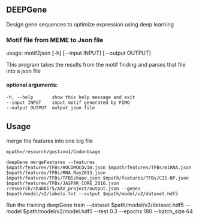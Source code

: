 ## DEEPGene 
Design gene sequences to optimize expression using deep learning

### Motif file from MEME to Json file

usage: motif2json [-h] [--input INPUT] [--output OUTPUT]

This program takes the results from the motif finding and parses that file
into a json file

#### optional arguments:
    -h, --help       show this help message and exit
    --input INPUT    input motif generated by FIMO
    --output OUTPUT  output json file



## Usage

merge the features into one big file

    mpath=/research/gustavo1/CodonUsage

    deepGene mergeFeatures --features $mpath/features/TFBs/HOCOMOCOv10.json $mpath/features/TFBs/miRNA.json $mpath/features/TFBs/RNA_Ray2013.json $mpath/features/TFBs/TFBSshape.json $mpath/features/TFBs/CIS-BP.json $mpath/features/TFBs/JASPAR_CORE_2016.json /research/shabbir5/AAV_project/output.json --genes $mpath/model/v2/labels.txt --output $mpath/model/v2/dataset.hdf5

Run the training 
    deepGene train --dataset $path/model/v2/dataset.hdf5 --model $path/model/v2/model.hdf5 --test 0.3 --epochs 180 --batch_size 64


<!-- 1. python setup.py sdist -->
<!-- 2. python setup.py bdist_wheel --universal -->

<!-- 3. twine upload --repository-url https://test.pypi.org/legacy/ dist/* -->


<!-- ## To run in cluster -->

<!-- module load gcc/5.2.0 intel/15.3 mkl pycuda theano/0.8.2 -->


<!-- ### request to the server

#!/bin/bash
#SBATCH -J gene_design
#SBATCH -p normal_q
#SBATCH -N 10  # this will not assign the node exclusively. See the note above for details
#SBATCH -t 10:00
#SBATCH --mem=500G
#SBATCH --gres=gpu:pascal:1 -->
<!-- echo "hello world" -->

